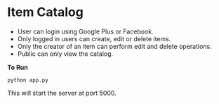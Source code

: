 Item Catalog
===

* User can login using Google Plus or Facebook.
* Only logged in users can create, edit or delete items.
* Only the creator of an item can perform edit and delete operations.
* Public can only view the catalog.

**To Run**

```
python app.py
```

This will start the server at port 5000.